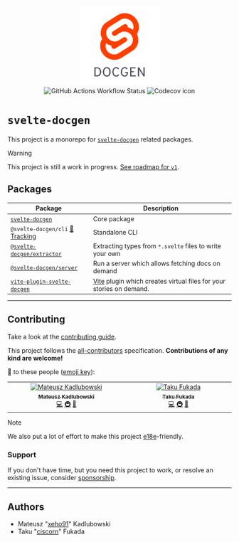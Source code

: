 <p align="center">
    <img
        alt="svelte-docgen logo"
        src="./assets/brand/logo.svg"
        width="180"
    >
    <br>
    <img
        alt="GitHub Actions Workflow Status"
        src="https://img.shields.io/github/actions/workflow/status/svelte-docgen/svelte-docgen/ci.yml?branch=main&style=for-the-badge&logo=github&label=CI"
    >
    <img
        alt="Codecov icon"
        src="https://img.shields.io/codecov/c/github/svelte-docgen/svelte-docgen?style=for-the-badge&logo=codecov&link=https%3A%2F%2Fapp.codecov.io%2Fgh%2Fsvelte-docgen%2Fsvelte-docgen"
    >
</p>

# `svelte-docgen`

This project is a monorepo for [`svelte-docgen`](./packages/svelte-docgen) related packages.

> [!WARNING]
> This project is still a work in progress. [See roadmap for `v1`](https://github.com/svelte-docgen/svelte-docgen/issues/5).

## Packages

| Package                                                                                     | Description                                                                                           |
| ------------------------------------------------------------------------------------------- | ----------------------------------------------------------------------------------------------------- |
| [`svelte-docgen`](./packages/svelte-docgen)                                                 | Core package                                                                                          |
| `@svelte-docgen/cli` [🚧 Tracking](https://github.com/svelte-docgen/svelte-docgen/issues/9) | Standalone CLI                                                                                        |
| [`@svelte-docgen/extractor`](./packages/extractor)                                          | Extracting types from `*.svelte` files to write your own                                              |
| [`@svelte-docgen/server`](./packages/server)                                                | Run a server which allows fetching docs on demand                                                     |
| [`vite-plugin-svelte-docgen`](./packages/vite-plugin-svelte-docgen)                         | [Vite](https://github.com/vitejs/vite) plugin which creates virtual files for your stories on demand. |

---

## Contributing

Take a look at the [contributing guide](./.github/CONTRIBUTING.md).

This project follows the [all-contributors](https://github.com/all-contributors/all-contributors) specification.
**Contributions of any kind are welcome!**

💌 to these people ([emoji key](https://allcontributors.org/docs/en/emoji-key)):

<!-- ALL-CONTRIBUTORS-LIST:START - Do not remove or modify this section -->
<!-- prettier-ignore-start -->
<!-- markdownlint-disable -->
<table>
  <tbody>
    <tr>
      <td align="center" valign="top" width="14.28%"><a href="https://github.com/xeho91"><img src="https://avatars.githubusercontent.com/u/18627568?v=4?s=50" width="50px;" alt="Mateusz Kadlubowski"/><br /><sub><b>Mateusz Kadlubowski</b></sub></a><br /><a href="https://github.com/svelte-docgen/svelte-docgen/commits?author=xeho91" title="Code">💻</a> <a href="#infra-xeho91" title="Infrastructure (Hosting, Build-Tools, etc)">🚇</a> <a href="#maintenance-xeho91" title="Maintenance">🚧</a></td>
      <td align="center" valign="top" width="14.28%"><a href="https://github.com/ciscorn"><img src="https://avatars.githubusercontent.com/u/5351911?v=4?s=50" width="50px;" alt="Taku Fukada"/><br /><sub><b>Taku Fukada</b></sub></a><br /><a href="https://github.com/svelte-docgen/svelte-docgen/commits?author=ciscorn" title="Code">💻</a> <a href="#infra-ciscorn" title="Infrastructure (Hosting, Build-Tools, etc)">🚇</a> <a href="#maintenance-ciscorn" title="Maintenance">🚧</a></td>
    </tr>
  </tbody>
</table>

<!-- markdownlint-restore -->
<!-- prettier-ignore-end -->

<!-- ALL-CONTRIBUTORS-LIST:END -->

> [!NOTE]
> We also put a lot of effort to make this project [e18e](https://e18e.dev/)-friendly.

### Support

If you don't have time, but you need this project to work, or resolve an existing issue, consider [sponsorship](https://github.com/sponsors/svelte-docgen).

---

## Authors

- Mateusz "[xeho91](https://github.com/xeho91)" Kadlubowski
- Taku "[ciscorn](https://github.com/ciscorn)" Fukada
